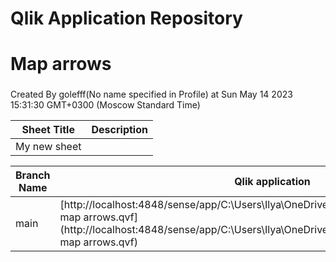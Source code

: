 # Qlik Application Repository 
# Map arrows
### 
Created By golefff(No name specified in Profile) at Sun May 14 2023 15:31:30 GMT+0300 (Moscow Standard Time)




Sheet Title | Description
------------ | -------------
My new sheet|



Branch Name|Qlik application
---|---
main|[http://localhost:4848/sense/app/C:\Users\Ilya\OneDrive\Documents\Qlik\Sense\Apps\Try map arrows.qvf](http://localhost:4848/sense/app/C:\Users\Ilya\OneDrive\Documents\Qlik\Sense\Apps\Try map arrows.qvf)